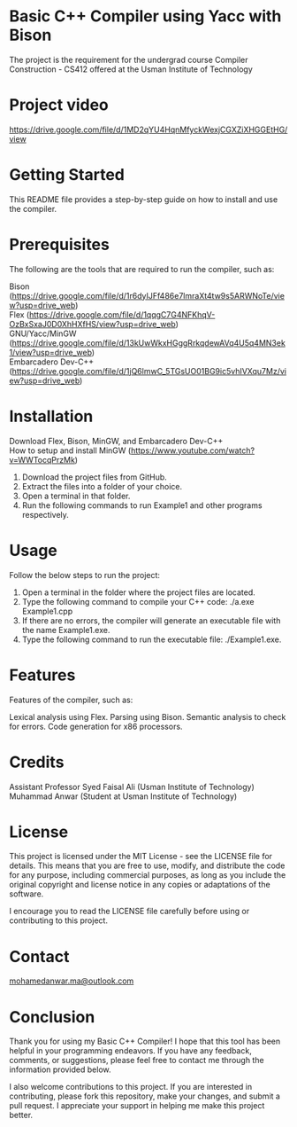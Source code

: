 # Basic C++ Compiler using Yacc with Bison
The project is the requirement for the undergrad course Compiler Construction - CS412 offered at the Usman Institute of Technology

# Project video
https://drive.google.com/file/d/1MD2qYU4HqnMfyckWexjCGXZiXHGGEtHG/view

# Getting Started
This README file provides a step-by-step guide on how to install and use the compiler.

# Prerequisites
The following are the tools that are required to run the compiler, such as:

Bison (https://drive.google.com/file/d/1r6dyIJFf486e7lmraXt4tw9s5ARWNoTe/view?usp=drive_web)<br>
Flex (https://drive.google.com/file/d/1qqgC7G4NFKhqV-OzBxSxaJ0D0XhHXfHS/view?usp=drive_web)<br>
GNU/Yacc/MinGW (https://drive.google.com/file/d/13kUwWkxHGggRrkqdewAVq4U5q4MN3ek1/view?usp=drive_web)<br>
Embarcadero Dev-C++ (https://drive.google.com/file/d/1jQ6lmwC_5TGsUO01BG9ic5vhIVXqu7Mz/view?usp=drive_web)

# Installation
Download Flex, Bison, MinGW, and Embarcadero Dev-C++<br>
How to setup and install MinGW (https://www.youtube.com/watch?v=WWTocqPrzMk)

1. Download the project files from GitHub.
2. Extract the files into a folder of your choice.
3. Open a terminal in that folder.
4. Run the following commands to run Example1 and other programs respectively.

# Usage
Follow the below steps to run the project:

1. Open a terminal in the folder where the project files are located.
2. Type the following command to compile your C++ code: ./a.exe Example1.cpp
3. If there are no errors, the compiler will generate an executable file with the name Example1.exe.
4. Type the following command to run the executable file: ./Example1.exe.

# Features
Features of the compiler, such as:

Lexical analysis using Flex.
Parsing using Bison.
Semantic analysis to check for errors.
Code generation for x86 processors.

# Credits
Assistant Professor Syed Faisal Ali (Usman Institute of Technology)<br>
Muhammad Anwar (Student at Usman Institute of Technology)

# License
This project is licensed under the MIT License - see the LICENSE file for details. This means that you are free to use, modify, and distribute the code for any purpose, including commercial purposes, as long as you include the original copyright and license notice in any copies or adaptations of the software.

I encourage you to read the LICENSE file carefully before using or contributing to this project.

# Contact
mohamedanwar.ma@outlook.com

# Conclusion
Thank you for using my Basic C++ Compiler! I hope that this tool has been helpful in your programming endeavors. If you have any feedback, comments, or suggestions, please feel free to contact me through the information provided below.

I also welcome contributions to this project. If you are interested in contributing, please fork this repository, make your changes, and submit a pull request. I appreciate your support in helping me make this project better.
